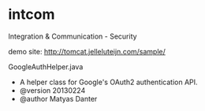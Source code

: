 # intcom
Integration &amp; Communication - Security

demo site: http://tomcat.jelleluteijn.com/sample/

GoogleAuthHelper.java
* A helper class for Google's OAuth2 authentication API.
* @version 20130224
* @author Matyas Danter
